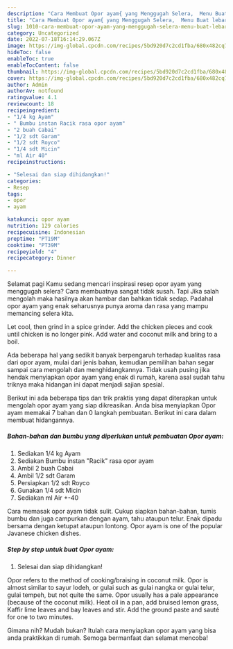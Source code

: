 ```yaml
---
description: "Cara Membuat Opor ayam{ yang Menggugah Selera,  Menu Buat lebaran"
title: "Cara Membuat Opor ayam{ yang Menggugah Selera,  Menu Buat lebaran"
slug: 1010-cara-membuat-opor-ayam-yang-menggugah-selera-menu-buat-lebaran
category: Uncategorized
date: 2022-07-18T16:14:29.067Z
image: https://img-global.cpcdn.com/recipes/5bd920d7c2cd1fba/680x482cq70/opor-ayam-foto-resep-utama.jpg
hideToc: false
enableToc: true
enableTocContent: false
thumbnail: https://img-global.cpcdn.com/recipes/5bd920d7c2cd1fba/680x482cq70/opor-ayam-foto-resep-utama.jpg
cover: https://img-global.cpcdn.com/recipes/5bd920d7c2cd1fba/680x482cq70/opor-ayam-foto-resep-utama.jpg
author: Admin
authorAv: notfound
ratingvalue: 4.1
reviewcount: 18
recipeingredient:
- "1/4 kg Ayam"
- " Bumbu instan Racik rasa opor ayam"
- "2 buah Cabai"
- "1/2 sdt Garam"
- "1/2 sdt Royco"
- "1/4 sdt Micin"
- "ml Air 40"
recipeinstructions:

- "Selesai dan siap dihidangkan!"
categories:
- Resep
tags:
- opor
- ayam

katakunci: opor ayam 
nutrition: 129 calories
recipecuisine: Indonesian
preptime: "PT19M"
cooktime: "PT39M"
recipeyield: "4"
recipecategory: Dinner

---
```



Selamat pagi Kamu sedang mencari inspirasi resep opor ayam yang menggugah selera? Cara membuatnya sangat tidak susah. Tapi Jika salah mengolah maka hasilnya akan hambar dan bahkan tidak sedap. Padahal opor ayam yang enak seharusnya punya aroma dan rasa yang mampu memancing selera kita.


Let cool, then grind in a spice grinder. Add the chicken pieces and cook until chicken is no longer pink. Add water and coconut milk and bring to a boil.

Ada beberapa hal yang sedikit banyak berpengaruh terhadap kualitas rasa dari opor ayam, mulai dari jenis bahan, kemudian pemilihan bahan segar sampai cara mengolah dan menghidangkannya. Tidak usah pusing jika hendak menyiapkan opor ayam yang enak di rumah, karena asal sudah tahu triknya maka hidangan ini dapat menjadi sajian spesial.


Berikut ini ada beberapa tips dan trik praktis yang dapat diterapkan untuk mengolah opor ayam yang siap dikreasikan. Anda bisa menyiapkan Opor ayam memakai 7 bahan dan 0 langkah pembuatan. Berikut ini cara dalam membuat hidangannya.

<!--inarticleads1-->

##### Bahan-bahan dan bumbu yang diperlukan untuk pembuatan Opor ayam:

1. Sediakan 1/4 kg Ayam
1. Sediakan  Bumbu instan &#34;Racik&#34; rasa opor ayam
1. Ambil 2 buah Cabai
1. Ambil 1/2 sdt Garam
1. Persiapkan 1/2 sdt Royco
1. Gunakan 1/4 sdt Micin
1. Sediakan ml Air +-40


Cara memasak opor ayam tidak sulit. Cukup siapkan bahan-bahan, tumis bumbu dan juga campurkan dengan ayam, tahu ataupun telur. Enak dipadu bersama dengan ketupat ataupun lontong. Opor ayam is one of the popular Javanese chicken dishes. 

<!--inarticleads2-->

##### Step by step untuk buat Opor ayam:


1. Selesai dan siap dihidangkan!

Opor refers to the method of cooking/braising in coconut milk. Opor is almost similar to sayur lodeh, or gulai such as gulai nangka or gulai telur, gulai tempeh, but not quite the same. Opor usually has a pale appearance (because of the coconut milk). Heat oil in a pan, add bruised lemon grass, Kaffir lime leaves and bay leaves and stir. Add the ground paste and sauté for one to two minutes. 

Gimana nih? Mudah bukan? Itulah cara menyiapkan opor ayam yang bisa anda praktikkan di rumah. Semoga bermanfaat dan selamat mencoba!
